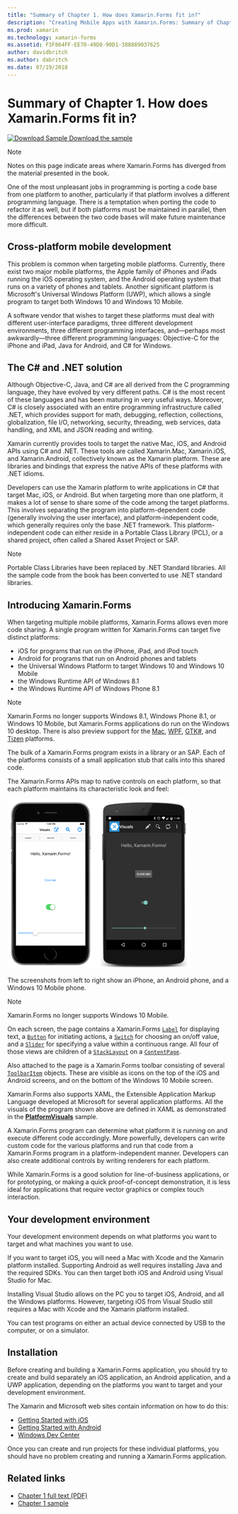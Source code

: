 ```yaml
---
title: "Summary of Chapter 1. How does Xamarin.Forms fit in?"
description: "Creating Mobile Apps with Xamarin.Forms: Summary of Chapter 1. How does Xamarin.Forms fit in?"
ms.prod: xamarin
ms.technology: xamarin-forms
ms.assetid: F3F864FF-EE70-49D0-90D1-388889037625
author: davidbritch
ms.author: dabritch
ms.date: 07/19/2018
---
```


# Summary of Chapter 1. How does Xamarin.Forms fit in?

[![Download Sample](~/media/shared/download.png) Download the sample](https://github.com/xamarin/xamarin-forms-book-samples/tree/master/Chapter01)

> [!NOTE]
> Notes on this page indicate areas where Xamarin.Forms has diverged from the material presented in the book.

One of the most unpleasant jobs in programming is porting a code base from one platform to another, particularly if that platform involves a different programming language. There is a temptation when porting the code to refactor it as well, but if both platforms must be maintained in parallel, then the differences between the two code bases will make future maintenance more difficult.

## Cross-platform mobile development

This problem is common when targeting mobile platforms. Currently, there exist two major mobile platforms, the Apple family of iPhones and iPads running the iOS operating system, and the Android operating system that runs on a variety of phones and tablets. Another significant platform is Microsoft's Universal Windows Platform (UWP), which allows a single program to target both Windows 10 and Windows 10 Mobile.

A software vendor that wishes to target these platforms must deal with different user-interface paradigms, three different development environments, three different programming interfaces, and&mdash;perhaps most awkwardly&mdash;three different programming languages: Objective-C for the iPhone and iPad, Java for Android, and C# for Windows.

## The C# and .NET solution

Although Objective-C, Java, and C# are all derived from the C programming language, they have evolved by very different paths. C# is the most recent of these languages and has been maturing in very useful ways. Moreover, C# is closely associated with an entire programming infrastructure called .NET, which provides support for math, debugging, reflection, collections, globalization, file I/O, networking, security, threading, web services, data handling, and XML and JSON reading and writing.

Xamarin currently provides tools to target the native Mac, iOS, and Android APIs using C# and .NET. These tools are called Xamarin.Mac, Xamarin.iOS, and Xamarin.Android, collectively known as the Xamarin platform. These are libraries and bindings that express the native APIs of these platforms with .NET idioms.

Developers can use the Xamarin platform to write applications in C# that target Mac, iOS, or Android. But when targeting more than one platform, it makes a lot of sense to share some of the code among the target platforms. This involves separating the program into platform-dependent code (generally involving the user interface), and platform-independent code, which generally requires only the base .NET framework. This platform-independent code can either reside in a Portable Class Library (PCL), or a shared project, often called a Shared Asset Project or SAP.

> [!NOTE]
> Portable Class Libraries have been replaced by .NET Standard libraries. All the sample code from the book has been converted to use .NET standard libraries.

## Introducing Xamarin.Forms

When targeting multiple mobile platforms, Xamarin.Forms allows even more code sharing. A single program written for Xamarin.Forms can target five distinct platforms:

- iOS for programs that run on the iPhone, iPad, and iPod touch
- Android for programs that run on Android phones and tablets
- the Universal Windows Platform to target Windows 10 and Windows 10 Mobile
- the Windows Runtime API of Windows 8.1
- the Windows Runtime API of Windows Phone 8.1

> [!NOTE]
> Xamarin.Forms no longer supports Windows 8.1, Windows Phone 8.1, or Windows 10 Mobile, but Xamarin.Forms applications do run on the Windows 10 desktop. There is also preview support for the [Mac](~/xamarin-forms/platform/mac.md), [WPF](~/xamarin-forms/platform/wpf.md), [GTK#](~/xamarin-forms/platform/gtk.md), and [Tizen](/xamarin-forms/platform/tizen.md) platforms.

The bulk of a Xamarin.Forms program exists in a library or an SAP. Each of the platforms consists of a small application stub that calls into this shared code.

The Xamarin.Forms APIs map to native controls on each platform, so that each platform maintains its characteristic look and feel:

[![Triple screenshot of platform visuals sharing](images/ch01fg03-small.png "Xamarin.Forms Controls on Each Platform")](images/ch01fg03-large.png#lightbox "Xamarin.Forms Controls on Each Platform")

The screenshots from left to right show an iPhone, an Android phone, and a Windows 10 Mobile phone.

> [!NOTE]
> Xamarin.Forms no longer supports Windows 10 Mobile.

On each screen, the page contains a Xamarin.Forms [`Label`](xref:Xamarin.Forms.Label) for displaying text, a [`Button`](xref:Xamarin.Forms.Button) for initiating actions, a [`Switch`](xref:Xamarin.Forms.Switch) for choosing an on/off value, and a [`Slider`](xref:Xamarin.Forms.Slider) for specifying a value within a continuous range. All four of those views are children of a [`StackLayout`](xref:Xamarin.Forms.StackLayout) on a [`ContentPage`](xref:Xamarin.Forms.ContentPage).

Also attached to the page is a Xamarin.Forms toolbar consisting of several [`ToolbarItem`](xref:Xamarin.Forms.ToolbarItem) objects. These are visible as icons on the top of the iOS and Android screens, and on the bottom of the Windows 10 Mobile screen.

Xamarin.Forms also supports XAML, the Extensible Application Markup Language developed at Microsoft for several application platforms. All the visuals of the program shown above are defined in XAML as demonstrated in the [**PlatformVisuals**](https://github.com/xamarin/xamarin-forms-book-samples/tree/master/Chapter01/PlatformVisuals) sample.

A Xamarin.Forms program can determine what platform it is running on and execute different code accordingly. More powerfully, developers can write custom code for the various platforms and run that code from a Xamarin.Forms program in a platform-independent manner. Developers can also create additional controls by writing renderers for each platform.

While Xamarin.Forms is a good solution for line-of-business applications, or for prototyping, or making a quick proof-of-concept demonstration, it is less ideal for applications that require vector graphics or complex touch interaction.

## Your development environment

Your development environment depends on what platforms you want to target and what machines you want to use.

If you want to target iOS, you will need a Mac with Xcode and the Xamarin platform installed. Supporting Android as well requires installing Java and the required SDKs. You can then target both iOS and Android using Visual Studio for Mac.

Installing Visual Studio allows on the PC you to target iOS, Android, and all the Windows platforms. However, targeting iOS from Visual Studio still requires a Mac with Xcode and the Xamarin platform installed.

You can test programs on either an actual device connected by USB to the computer, or on a simulator.

## Installation

Before creating and building a Xamarin.Forms application, you should try to create and build separately an iOS application, an Android application, and a UWP application, depending on the platforms you want to target and your development environment.

The Xamarin and Microsoft web sites contain information on how to do this:

- [Getting Started with iOS](~/ios/get-started/index.md)
- [Getting Started with Android](~/android/get-started/index.md)
- [Windows Dev Center](http://dev.windows.com)

Once you can create and run projects for these individual platforms, you should have no problem creating and running a Xamarin.Forms application.

## Related links

- [Chapter 1 full text (PDF)](https://download.xamarin.com/developer/xamarin-forms-book/XamarinFormsBook-Ch01-Apr2016.pdf)
- [Chapter 1 sample](https://github.com/xamarin/xamarin-forms-book-samples/tree/master/Chapter01)
